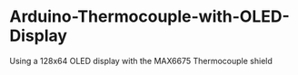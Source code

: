 # Arduino-Thermocouple-with-OLED-Display
Using a 128x64 OLED display  with the MAX6675 Thermocouple shield 
